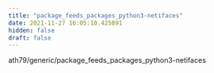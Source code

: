 ```yaml
---
title: "package_feeds_packages_python3-netifaces"
date: 2021-11-27 16:05:10.425891
hidden: false
draft: false
---
```


ath79/generic/package_feeds_packages_python3-netifaces

